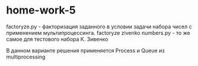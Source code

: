 # home-work-5

factoryze.py - факторизация заданного в условии задачи набора чисел с применением мультипроцессинга.
factoryze zivenko numbers.py - то же самое для тестового набора К. Зивенко 

В данном варианте решения применяется Process и Queue из multiprocessing 
